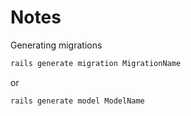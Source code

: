 # Notes

Generating migrations

```bash
rails generate migration MigrationName
```

or

```bash
rails generate model ModelName
```
